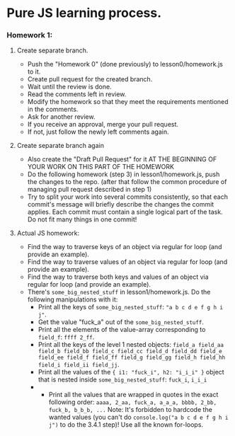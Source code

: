 # Pure JS learning process.

### Homework 1:
1.  Create separate branch.
    - Push the "Homework 0" (done previously) to lesson0/homework.js to it.
    - Create pull request for the created branch. 
    - Wait until the review is done.
    - Read the comments left in review.
    - Modify the homework so that they meet the requirements mentioned in the comments.
    - Ask for another review.
    - If you receive an approval, merge your pull request.
    - If not, just follow the newly left comments again.

2.  Create separate branch again
    - Also create the "Draft Pull Request" for it AT THE BEGINNING OF YOUR WORK ON THIS PART OF THE HOMEWORK
    - Do the following homework (step 3) in lesson1/homework.js, push the changes to the repo.
        (after that follow the common procedure of managing pull request described in step 1)
    - Try to split your work into several commits consistently, so that each commit's message will briefly describe
        the changes the commit applies. Each commit must contain a single logical part of the task. Do not fit many things in one commit!

3. Actual JS homework:
    - Find the way to traverse keys of an object via regular for loop (and provide an example).
    - Find the way to traverse values of an object via regular for loop (and provide an example).
    - Find the way to traverse both keys and values of an object via regular for loop (and provide an example).
    - There's `some_big_nested_stuff` in lesson1/homework.js. Do the following manipulations with it:
        - Print all the keys of `some_big_nested_stuff`: `"a b c d e f g h i j"`.
        - Get the value "fuck_a" out of the `some_big_nested_stuff`.
        - Print all the elements of the value-array corresponding to `field_f`: `ffff 2_ff`.
        - Print all the keys of the level 1 nested objects: `field_a field_aa field_b field_bb field_c field_cc field_d field_dd field_e field_ee field_f field_ff field_g field_gg field_h field_hh field_i field_ii field_jj`.
        - Print all the values of the `{ i1: "fuck_i", h2: "i_i_i" }` object that is nested inside `some_big_nested_stuff`: `fuck_i`, `i_i_i`
        - * Print all the values that are wrapped in quotes in the exact following order: `aaaa, 2_aa, fuck_a, a_a_a, bbbb, 2_bb, fuck_b, b_b_b, ...`
        Note: It's forbidden to hardcode the wanted values (you can't do `console.log("a b c d e f g h i j")` to do the 3.4.1 step)! Use all the known for-loops.